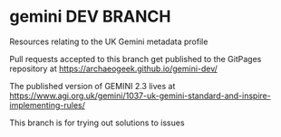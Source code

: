 # gemini DEV BRANCH
Resources relating to the UK Gemini metadata profile

Pull requests accepted to this branch get published to the GitPages repository at https://archaeogeek.github.io/gemini-dev/

The published version of GEMINI 2.3 lives at https://www.agi.org.uk/gemini/1037-uk-gemini-standard-and-inspire-implementing-rules/

This branch is for trying out solutions to issues
